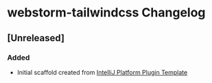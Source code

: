 <!-- Keep a Changelog guide -> https://keepachangelog.com -->

# webstorm-tailwindcss Changelog

## [Unreleased]
### Added
- Initial scaffold created from [IntelliJ Platform Plugin Template](https://github.com/JetBrains/intellij-platform-plugin-template)
